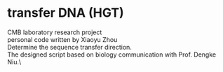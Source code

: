 # transfer DNA (HGT)
CMB laboratory research project\
personal code written by Xiaoyu Zhou\
Determine the sequence transfer direction.\
The designed script based on biology communication with Prof. Dengke Niu.\
